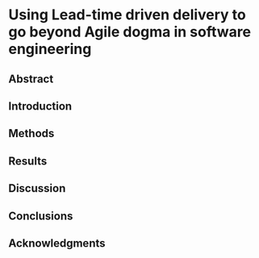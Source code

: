 # Using Lead-time driven delivery to go beyond Agile dogma in software engineering 

## Abstract

## Introduction

## Methods

## Results

## Discussion

## Conclusions 

## Acknowledgments